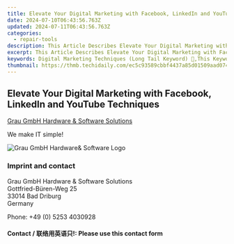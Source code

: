```yaml
---
title: Elevate Your Digital Marketing with Facebook, LinkedIn and YouTube Techniques
date: 2024-07-10T06:43:56.763Z
updated: 2024-07-11T06:43:56.763Z
categories:
  - repair-tools
description: This Article Describes Elevate Your Digital Marketing with Facebook, LinkedIn and YouTube Techniques
excerpt: This Article Describes Elevate Your Digital Marketing with Facebook, LinkedIn and YouTube Techniques
keywords: Digital Marketing Techniques (Long Tail Keyword) 🔑,This Keyword Targets Users Searching for General Digital Marketing Strategies, Making It Broad Enough to Attract a Sizable Audience but Specific to the Content Provided in the Title.,Social Media Marketing Tips (Short Tail Keyword) 🔑,With Social Platforms Like Facebook and LinkedIn Mentioned in the Title,YouTube Content Strategy (Long Tail Keyword) 🔑,A Focused Term that Will Draw Users Interested Specifically in Leveraging YouTube as Part of Their Digital Marketing Efforts.,Effective Facebook Advertising Techniques (Short to Medium-Tail Keyword) 🔑,This Keyword Targets Individuals Searching for Specific Tactics on How to Use Facebook Ads Successfully, Directly Relating to the Content in the title.ean,LinkedIn Marketing Strategies (Medium Tail Keyword) 🔑,Captures Searchers Looking for Methods and Techniques Tailored to Marketing via the Professional Networking Platform of LinkedIn.,Multi-Platform Digital Marketing Tips (Long Tail Keyword) 🔑,This Keyword Will Help in Ranking for Searches Related to Strategies that Span Multiple Social Media Platforms, Matching with the Essence of Elevate Your Digital Marketing Mentioned in the Title.,How to Optimize YouTube for Businesses (Long Tail Keyword) 🔑,Aimed at Users Seeking Specific Advice on Using YouTube as a Business Tool
thumbnail: https://thmb.techidaily.com/ec5c93589cbbf4437a85d01509aad074c0824b7a47a862a6e3798990cfe51fb1.png
---
```


## Elevate Your Digital Marketing with Facebook, LinkedIn and YouTube Techniques

[Grau GmbH Hardware & Software Solutions](https://main.grauonline.de/)

We make IT simple!

![Grau GmbH Hardware& Software Logo](https://main.grauonline.de/wp-content/uploads/2021/05/output-onlinepngtools.png)

### Imprint and contact

 Grau GmbH Hardware & Software Solutions  
 Gottfried-Büren-Weg 25  
 33014 Bad Driburg  
 Germany

Phone: +49 (0) 5253 4030928

#### Contact / 联络用英语只!: Please use this contact form

<ins class="adsbygoogle"
     style="display:block"
     data-ad-format="autorelaxed"
     data-ad-client="ca-pub-7571918770474297"
     data-ad-slot="1223367746"></ins>



<ins class="adsbygoogle"
     style="display:block"
     data-ad-client="ca-pub-7571918770474297"
     data-ad-slot="8358498916"
     data-ad-format="auto"
     data-full-width-responsive="true"></ins>


